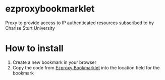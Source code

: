 # ezproxybookmarklet
Proxy to provide access to IP authenticated resources subscribed to by Charlse Sturt University

# How to install
1. Create a new bookmark in your browser
2. Copy the code from <a href="https://github.com/andrewpress/ezproxybookmarklet/edit/master/csuezproxy.js">Ezproxy Bookmarklet</a> into the location field for the bookmark
